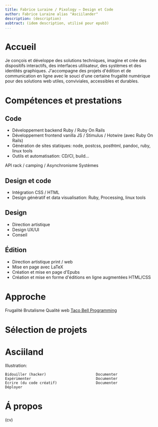 ```yaml
---
title: Fabrice Luraine / Pixology — Design et Code
author: Fabrice Luraine alias "Asciilander"
description: (description)
asbtract: (idem description, utilisé pour epub3)
...
```


# Accueil

Je conçois et développe des solutions techniques, imagine et crée des dispositifs interactifs, des interfaces utilisateur, des systèmes et des identités graphiques.
J'accompagne des projets d'édition et de communication en ligne avec le souci d'une certaine frugalité numérique pour des solutions web utiles, conviviales, accessibles et durables.

# Compétences et prestations

## Code

- Développement backend Ruby / Ruby On Rails
- Développement frontend vanilla JS / Stimulus / Hotwire (avec Ruby On Rails)
- Génération de sites statiques: node, postcss, posthtml, pandoc, ruby, linux tools
- Outils et automatisation: CD/CI, build…

API rack / camping / 
Asynchronisme
Systèmes

## Design et code

- Intégration CSS / HTML
- Design génératif et data visualisation: Ruby, Processing, linux tools

## Design

- Direction artistique
- Design UX/UI
- Conseil

## Édition

- Direction artistique print / web
- Mise en page avec LaTeX
- Création et mise en page d'Epubs
- Création et mise en forme d'éditions en ligne augmentées HTML/CSS

# Approche

Frugalité
Brutalisme
Qualité web
[Taco Bell Programming](https://widgetsandshit.com/teddziuba/2010/10/taco-bell-programming.html)

# Sélection de projets


# Asciiland

Illustration:

    Bidouiller (hacker)                       Documenter
    Expérimenter                              Documenter
    Ecrire (du code créatif)                  Documenter
    Déployer 

# Á propos

(cv)

